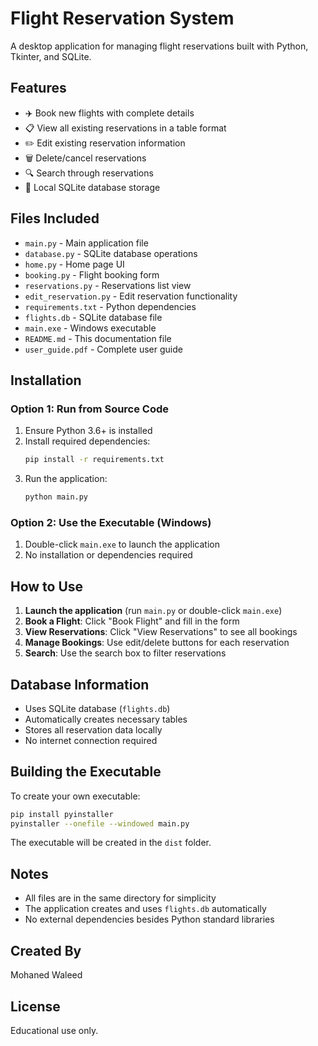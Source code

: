 # Flight Reservation System

A desktop application for managing flight reservations built with Python, Tkinter, and SQLite.

## Features

- ✈️ Book new flights with complete details
- 📋 View all existing reservations in a table format
- ✏️ Edit existing reservation information
- 🗑️ Delete/cancel reservations
- 🔍 Search through reservations
- 💾 Local SQLite database storage

## Files Included

- `main.py` - Main application file
- `database.py` - SQLite database operations
- `home.py` - Home page UI
- `booking.py` - Flight booking form
- `reservations.py` - Reservations list view
- `edit_reservation.py` - Edit reservation functionality
- `requirements.txt` - Python dependencies
- `flights.db` - SQLite database file
- `main.exe` - Windows executable
- `README.md` - This documentation file
- `user_guide.pdf` - Complete user guide

## Installation

### Option 1: Run from Source Code

1. Ensure Python 3.6+ is installed
2. Install required dependencies:
   ```bash
   pip install -r requirements.txt
   ```
3. Run the application:
   ```bash
   python main.py
   ```

### Option 2: Use the Executable (Windows)

1. Double-click `main.exe` to launch the application
2. No installation or dependencies required

## How to Use

1. **Launch the application** (run `main.py` or double-click `main.exe`)
2. **Book a Flight**: Click "Book Flight" and fill in the form
3. **View Reservations**: Click "View Reservations" to see all bookings
4. **Manage Bookings**: Use edit/delete buttons for each reservation
5. **Search**: Use the search box to filter reservations

## Database Information

- Uses SQLite database (`flights.db`)
- Automatically creates necessary tables
- Stores all reservation data locally
- No internet connection required

## Building the Executable

To create your own executable:

```bash
pip install pyinstaller
pyinstaller --onefile --windowed main.py
```

The executable will be created in the `dist` folder.

## Notes

- All files are in the same directory for simplicity
- The application creates and uses `flights.db` automatically
- No external dependencies besides Python standard libraries

## Created By

Mohaned Waleed

## License

Educational use only.
